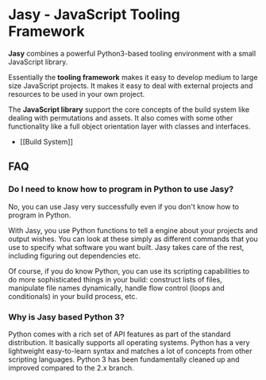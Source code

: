 Jasy - JavaScript Tooling Framework
===================================

**Jasy** combines a powerful Python3-based tooling environment with a small JavaScript library.

Essentially the **tooling framework** makes it easy to develop medium to large size JavaScript projects. It makes it easy to deal with external projects and resources to be used in your own project.

The **JavaScript library** support the core concepts of the build system like dealing with permutations and assets. It also comes with some other functionality like a full object orientation layer with classes and interfaces. 

* [[Build System]]

FAQ
---

### Do I need to know how to program in Python to use Jasy?

No, you can use Jasy very successfully even if you don't know how to program in Python.

With Jasy, you use Python functions to tell a engine about your projects and output wishes. You can look at these simply as different commands that you use to specify what software you want built. Jasy takes care of the rest, including figuring out dependencies etc.

Of course, if you do know Python, you can use its scripting capabilities to do more sophisticated things in your build: construct lists of files, manipulate file names dynamically, handle flow control (loops and conditionals) in your build process, etc.

### Why is Jasy based Python 3?

Python comes with a rich set of API features as part of the standard distribution. It basically supports all operating systems. Python has a very lightweight easy-to-learn syntax and matches a lot of concepts from other scripting languages. Python 3 has been fundamentally cleaned up and improved compared to the 2.x branch.